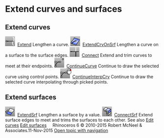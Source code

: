 ---
---


# Extend curves and surfaces

## Extend curves
![images/extend.png](images/extend.png) [Extend](extend.html) 
Lengthen a curve.
![images/extendcrvonsrf.png](images/extendcrvonsrf.png) [ExtendCrvOnSrf](extendcrvonsrf.html) 
Lengthen a curve on a surface to the surface edges.
![images/connect.png](images/connect.png) [Connect](connect.html) 
Extend and trim curves to meet at their endpoints.
![images/continuecurve.png](images/continuecurve.png) [ContinueCurve](continuecurve.html) 
Continue to draw the selected curve using control points.
![images/continueinterpcrv-rt.png](images/continueinterpcrv-rt.png) [ContinueInterpCrv](continuecurve.html#continueinterpcrv) 
Continue to draw the selected curve interpolating through picked points.

## Extend surfaces
![images/extendsrf.png](images/extendsrf.png) [ExtendSrf](extendsrf.html) 
Lengthen a surface by a value.
![images/connectsrf.png](images/connectsrf.png) [ConnectSrf](connectsrf.html) 
Extend surface edges to meet and trims the surfaces to each other.
See also
 [Edit curves](sak-curvetools.html) 
 [Edit surfaces](sak-surfacetools.html) 
&#160;
&#160;
Rhinoceros 6 © 2010-2015 Robert McNeel &amp; Associates.11-Nov-2015
 [Open topic with navigation](sak-extend.html) 

